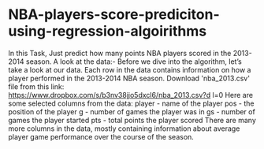 # NBA-players-score-prediciton-using-regression-algoirithms

In this Task, Just predict how many points NBA players
scored in the 2013-2014 season.
A look at the data:-
Before we dive into the algorithm, let’s take a look at our
data. Each row in the data contains information on how a
player performed in the 2013-2014 NBA season.
Download 'nba_2013.csv' file from this link:
https://www.dropbox.com/s/b3nv38jjo5dxcl6/nba_2013.csv?d
l=0
Here are some selected columns from the data:
player - name of the player
pos - the position of the player
g - number of games the player was in
gs - number of games the player started
pts - total points the player scored
There are many more columns in the data, mostly containing
information
about average player game performance over the course of the
season.
